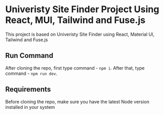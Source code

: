 # Univeristy Site Finder Project Using React, MUI, Tailwind and Fuse.js

This project is based on Univeristy Site Finder using React, Material UI, Tailwind and Fuse.js

## Run Command
After cloning the repo, first type command - `npm i`. After that, type command - `npm run dev`.

## Requirements
Before cloning the repo, make sure you have the latest Node version installed in your system